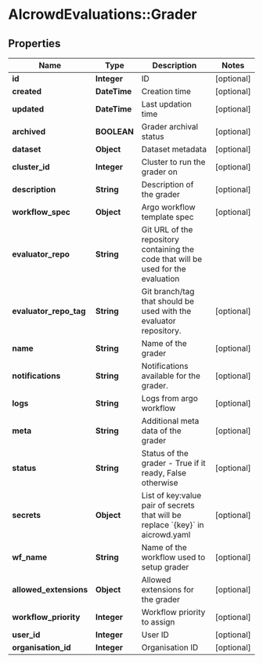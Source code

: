 # AIcrowdEvaluations::Grader

## Properties
Name | Type | Description | Notes
------------ | ------------- | ------------- | -------------
**id** | **Integer** | ID | [optional] 
**created** | **DateTime** | Creation time | [optional] 
**updated** | **DateTime** | Last updation time | [optional] 
**archived** | **BOOLEAN** | Grader archival status | [optional] 
**dataset** | **Object** | Dataset metadata | [optional] 
**cluster_id** | **Integer** | Cluster to run the grader on | [optional] 
**description** | **String** | Description of the grader | [optional] 
**workflow_spec** | **Object** | Argo workflow template spec | [optional] 
**evaluator_repo** | **String** | Git URL of the repository containing the code that will be used for the evaluation | 
**evaluator_repo_tag** | **String** | Git branch/tag that should be used with the evaluator repository. | [optional] 
**name** | **String** | Name of the grader | [optional] 
**notifications** | **String** | Notifications available for the grader. | [optional] 
**logs** | **String** | Logs from argo workflow | [optional] 
**meta** | **String** | Additional meta data of the grader | [optional] 
**status** | **String** | Status of the grader - True if it ready, False otherwise | [optional] 
**secrets** | **Object** | List of key:value pair of secrets that will be replace &#x60;{key}&#x60; in aicrowd.yaml | [optional] 
**wf_name** | **String** | Name of the workflow used to setup grader | [optional] 
**allowed_extensions** | **Object** | Allowed extensions for the grader | [optional] 
**workflow_priority** | **Integer** | Workflow priority to assign | [optional] 
**user_id** | **Integer** | User ID | [optional] 
**organisation_id** | **Integer** | Organisation ID | [optional] 


